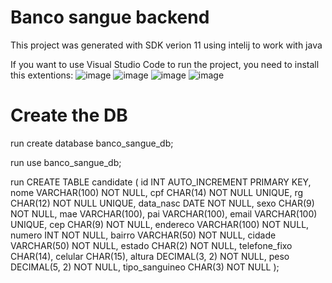 # Banco sangue backend


This project was generated with SDK verion 11
using intelij to work with java

If you want to use Visual Studio Code to run the project, you need to install this extentions:
![image](https://github.com/ViitorSG/citel-spring/assets/89858196/93d5bfdd-ffe4-4874-84ec-29820c5b84fd)
![image](https://github.com/ViitorSG/citel-spring/assets/89858196/72997ebe-0eae-4b5e-bdb4-c84163aad128)
![image](https://github.com/ViitorSG/citel-spring/assets/89858196/fc82324d-3161-4f8c-87bd-83b118013da5)
![image](https://github.com/ViitorSG/citel-spring/assets/89858196/7ea7b750-65f4-4dda-994b-ad39b260e774)


# Create the DB

run create database banco_sangue_db;

run use banco_sangue_db;

run CREATE TABLE candidate (
    id INT AUTO_INCREMENT PRIMARY KEY,
    nome VARCHAR(100) NOT NULL,
    cpf CHAR(14) NOT NULL UNIQUE,
    rg CHAR(12) NOT NULL UNIQUE,
    data_nasc DATE NOT NULL,
    sexo CHAR(9) NOT NULL,
    mae VARCHAR(100),
    pai VARCHAR(100),
    email VARCHAR(100) UNIQUE,
    cep CHAR(9) NOT NULL,
    endereco VARCHAR(100) NOT NULL,
    numero INT NOT NULL,
    bairro VARCHAR(50) NOT NULL,
    cidade VARCHAR(50) NOT NULL,
    estado CHAR(2) NOT NULL,
    telefone_fixo CHAR(14),
    celular CHAR(15),
    altura DECIMAL(3, 2) NOT NULL,
    peso DECIMAL(5, 2) NOT NULL,
    tipo_sanguineo CHAR(3) NOT NULL
);
